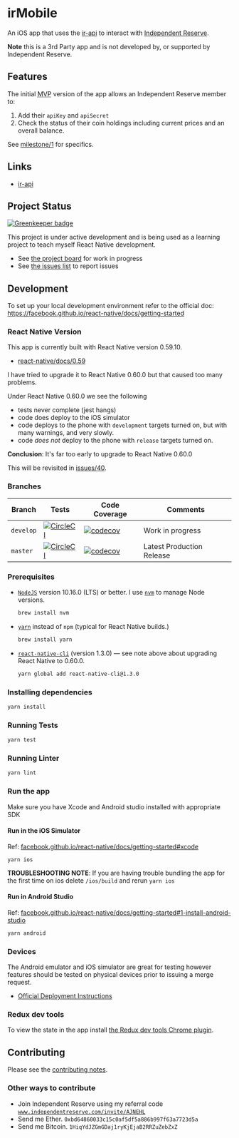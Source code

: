 # irMobile

An iOS app that uses the [ir-api](https://github.com/davesag/ir-api) to interact with [Independent Reserve](https://www.independentreserve.com/invite/AJNEHL).

**Note** this is a 3rd Party app and is not developed by, or supported by Independent Reserve.

## Features

The initial <acronym title="minimum viable product">MVP</acronym> version of the app allows an Independent Reserve member to:

1. Add their `apiKey` and `apiSecret`
2. Check the status of their coin holdings including current prices and an overall balance.

See [milestone/1](https://github.com/davesag/irMobile/milestone/1) for specifics.

## Links

- [ir-api](https://github.com/davesag/ir-api)

## Project Status

[![Greenkeeper badge](https://badges.greenkeeper.io/davesag/irMobile.svg)](https://greenkeeper.io/)

This project is under active development and is being used as a learning project to teach myself React Native development.

- See [the project board](https://github.com/davesag/ir-app/projects/1) for work in progress
- See [the issues list](https://github.com/davesag/ir-app/issues) to report issues

## Development

To set up your local development environment refer to the official doc:
https://facebook.github.io/react-native/docs/getting-started

### React Native Version

This app is currently built with React Native version 0.59.10.

- [react-native/docs/0.59](https://facebook.github.io/react-native/docs/0.59/getting-started)

I have tried to upgrade it to React Native 0.60.0 but that caused too many problems.

Under React Native 0.60.0 we see the following

- tests never complete (jest hangs)
- code does deploy to the iOS simulator
- code deploys to the phone with `development` targets turned on, but with many warnings, and very slowly.
- code _does not_ deploy to the phone with `release` targets turned on.

**Conclusion**: It's far too early to upgrade to React Native 0.60.0

This will be revisited in [issues/40](https://github.com/davesag/irMobile/issues/40).

### Branches

<!-- prettier-ignore -->
| Branch    | Tests | Code Coverage | Comments                  |
| --------- | ----- | ------------- | ------------------------- |
| `develop` | [![CircleCI](https://circleci.com/gh/davesag/irMobile/tree/develop.svg?style=svg)](https://circleci.com/gh/davesag/irMobile/tree/develop) | [![codecov](https://codecov.io/gh/davesag/irMobile/branch/develop/graph/badge.svg)](https://codecov.io/gh/davesag/irMobile) | Work in progress          |
| `master`  | [![CircleCI](https://circleci.com/gh/davesag/irMobile/tree/master.svg?style=svg)](https://circleci.com/gh/davesag/irMobile/tree/master) | [![codecov](https://codecov.io/gh/davesag/irMobile/branch/master/graph/badge.svg)](https://codecov.io/gh/davesag/irMobile) | Latest Production Release |

### Prerequisites

- [`NodeJS`](https://nodejs.org) version 10.16.0 (LTS) or better. I use [`nvm`](https://github.com/creationix/nvm) to manage Node versions.

  ```sh
  brew install nvm
  ```

- [`yarn`](https://yarnpkg.com) instead of `npm` (typical for React Native builds.)

  ```sh
  brew install yarn
  ```

- [`react-native-cli`](https://github.com/react-native-community/cli) (version 1.3.0) — see note above about upgrading React Native to 0.60.0.

  ```sh
  yarn global add react-native-cli@1.3.0
  ```

### Installing dependencies

```sh
yarn install
```

### Running Tests

```sh
yarn test
```

### Running Linter

```sh
yarn lint
```

### Run the app

Make sure you have Xcode and Android studio installed with appropriate SDK

#### Run in the iOS Simulator

Ref: [facebook.github.io/react-native/docs/getting-started#xcode](https://facebook.github.io/react-native/docs/getting-started#xcode)

```
yarn ios
```

**TROUBLESHOOTING NOTE**: If you are having trouble bundling the app for the first time on ios delete `/ios/build`
and rerun `yarn ios`

#### Run in Android Studio

Ref: [facebook.github.io/react-native/docs/getting-started#1-install-android-studio](https://facebook.github.io/react-native/docs/getting-started#1-install-android-studio)

```sh
yarn android
```

### Devices

The Android emulator and iOS simulator are great for testing however features should be tested on physical devices prior to issuing a merge request.

- [Official Deployment Instructions](https://facebook.github.io/react-native/docs/0.59/running-on-device)

### Redux dev tools

To view the state in the app install [the Redux dev tools Chrome plugin](https://chrome.google.com/webstore/detail/remotedev/faicmgpfiaijcedapokpbdejaodbelph/related).

## Contributing

Please see the [contributing notes](CONTRIBUTING.md).

### Other ways to contribute

- Join Independent Reserve using my referral code [`www.independentreserve.com/invite/AJNEHL`](https://www.independentreserve.com/invite/AJNEHL)
- Send me Ether. `0xbd64860033c15c0af5df5a886b997f63a7723d5a`
- Send me Bitcoin. `1HiqYdJZGmGDaj1ryKjEjaB2RRZuZebZxZ`

